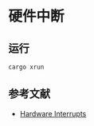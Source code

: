 # 硬件中断

## 运行

```bash
cargo xrun
```

## 参考文献
- [Hardware Interrupts](https://os.phil-opp.com/hardware-interrupts/)
